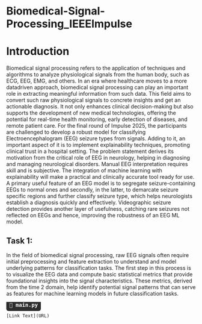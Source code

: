 # Biomedical-Signal-Processing_IEEEImpulse
# Introduction

Biomedical signal processing refers to the application of techniques and algorithms to analyze physiological signals from the human body, such as ECG,
EEG, EMG, and others. In an era where healthcare moves to a more datadriven approach, biomedical signal processing can play an important role in
extracting meaningful information from such data. This field aims to convert
such raw physiological signals to concrete insights and get an actionable diagnosis. It not only enhances clinical decision-making but also supports the
development of new medical technologies, offering the potential for real-time
health monitoring, early detection of diseases, and remote patient care.
For the final round of Impulse 2025, the participants are challenged to develop a robust model for classifying Electroencephalogram (EEG) seizure types
from signals. Adding to it, an important aspect of it is to implement explainability techniques, promoting clinical trust in a hospital setting. The problem
statement derives its motivation from the critical role of EEG in neurology,
helping in diagnosing and managing neurological disorders. Manual EEG interpretation requires skill and is subjective. The integration of machine learning
with explainability will make a practical and clinically accurate tool ready for
use.
A primary useful feature of an EEG model is to segregate seizure-containing
EEGs to normal ones and secondly, in the latter, to demarcate seizure specific
regions and further classify seizure type, which helps neurologists establish a
diagnosis quickly and effectively. Videographic seizure detection provides another layer of usefulness, catching rare seizures not reflected on EEGs and hence,
improving the robustness of an EEG ML model.
 ## Task 1:
 In the field of biomedical signal processing, raw EEG signals often require initial preprocessing and feature extraction to understand and model underlying
patterns for classification tasks. The first step in this process is to visualize
the EEG data and compute basic statistical metrics that provide foundational
insights into the signal characteristics. These metrics, derived from the time
2
domain, help identify potential signal patterns that can serve as features for
machine learning models in future classification tasks.

<pre>
<strong style="background-color:#2d2d2d; color:#ffffff; padding: 8px; border-radius: 6px;">📄 main.py</strong>
<code>
[Link Text](URL)

</code>
</pre>
